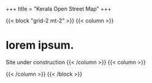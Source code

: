 +++
title = "Kerala Open Street Map"
+++

{{< block "grid-2 mt-2" >}}
{{< column >}}

#  lorem ipsum.
Site under construction
{{< /column >}}
{{< column >}}

{{< /column >}}
{{< /block >}}
